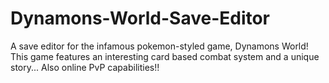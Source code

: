 # Dynamons-World-Save-Editor
A save editor for the infamous pokemon-styled game, Dynamons World! This game features an interesting card based combat system and a unique story... Also online PvP capabilities!!
